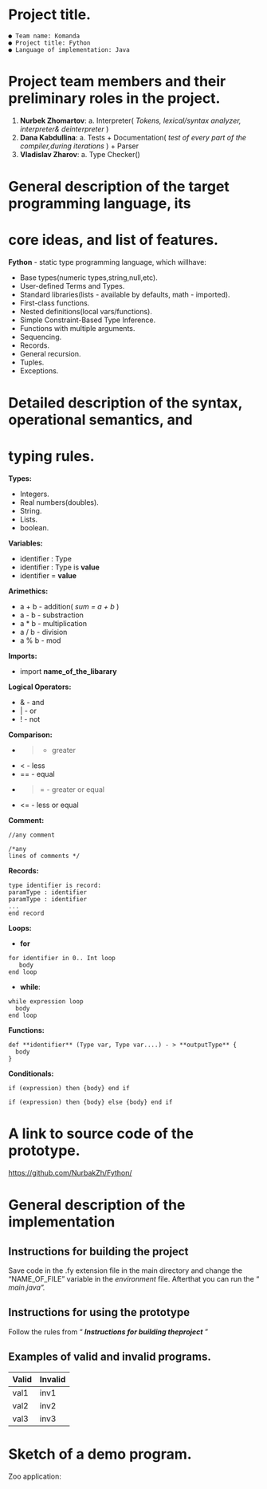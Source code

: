 # Project title.

```
● Team name: Komanda
● Project title: Fython
● Language of implementation: Java
```
# Project team members and their preliminary roles in the project.

1. **Nurbek Zhomartov**:
    a. Interpreter( _Tokens, lexical/syntax analyzer, interpreter& deinterpreter_ )
2. **Dana Kabdullina**:
    a. Tests + Documentation( _test of every part of the compiler,during_
       _iterations_ ) + Parser
3. **Vladislav Zharov**:
    a. Type Checker()

# General description of the target programming language, its

# core ideas, and list of features.

**Fython** - static type programming language, which willhave:   
* Base types(numeric types,string,null,etc). 
* User-defined Terms and Types.  
* Standard libraries(lists - available by defaults, math - imported). 
* First-class functions.  
* Nested definitions(local vars/functions). 
* Simple Constraint-Based Type Inference. 
* Functions with multiple arguments. 
* Sequencing. 
* Records. 
* General recursion. 
* Tuples.     
* Exceptions. 

# Detailed description of the syntax, operational semantics, and

# typing rules.

**Types:**
* Integers.  
* Real numbers(doubles).  
* String.   
* Lists.  
* boolean.  


**Variables:**
* identifier : Type
* identifier : Type is **value**
* identifier = **value**

**Arimethics:**
* a + b - addition( _sum = a + b_ )
* a - b - substraction
* a * b - multiplication
* a / b - division
* a % b - mod

**Imports:**
* import **name_of_the_libarary**

**Logical Operators:**
* & - and
* | - or
* ! - not

**Comparison:**
* > - greater
* < - less
* == - equal
* >= - greater or equal
* <= - less or equal

**Comment:**
```
//any comment
```
```
/*any
lines of comments */
```

**Records:**
```
type identifier is record:
paramType : identifier
paramType : identifier
...
end record
```

**Loops:**
* **for**
```
for identifier in 0.. Int loop
   body
end loop
```
* **while**:
```
while expression loop
  body
end loop
```
**Functions:**
```
def **identifier** (Type var, Type var....) - > **outputType** {
  body
}
```
**Conditionals:**
```
if (expression) then {body} end if
```
```
if (expression) then {body} else {body} end if
```

# A link to source code of the prototype.

https://github.com/NurbakZh/Fython/

# General description of the implementation

## Instructions for building the project

Save code in the .fy extension file in the main directory and change the
“NAME_OF_FILE” variable in the _environment_ file. Afterthat you can run the
“ _main.java”._

## Instructions for using the prototype

Follow the rules from “ **_Instructions for building theproject_** ”

## Examples of valid and invalid programs.

| **Valid** | **Invalid** |
|-----------|-------------|
| val1      | inv1        |
| val2      | inv2        |
| val3      | inv3        |


# Sketch of a demo program.

Zoo application:


